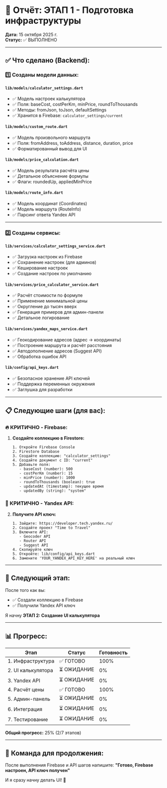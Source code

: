 # 🚀 Отчёт: ЭТАП 1 - Подготовка инфраструктуры

**Дата:** 15 октября 2025 г.  
**Статус:** ✅ ВЫПОЛНЕНО

---

## ✅ Что сделано (Backend):

### 1️⃣ Созданы модели данных:

#### `lib/models/calculator_settings.dart`
- ✅ Модель настроек калькулятора
- ✅ Поля: baseCost, costPerKm, minPrice, roundToThousands
- ✅ Методы: fromJson, toJson, defaultSettings
- ✅ Хранится в Firebase: `calculator_settings/current`

#### `lib/models/custom_route.dart`
- ✅ Модель произвольного маршрута
- ✅ Поля: fromAddress, toAddress, distance, duration, price
- ✅ Форматированный вывод для UI

#### `lib/models/price_calculation.dart`
- ✅ Модель результата расчёта цены
- ✅ Детальное объяснение формулы
- ✅ Флаги: roundedUp, appliedMinPrice

#### `lib/models/route_info.dart`
- ✅ Модель координат (Coordinates)
- ✅ Модель маршрута (RouteInfo)
- ✅ Парсинг ответа Yandex API

---

### 2️⃣ Созданы сервисы:

#### `lib/services/calculator_settings_service.dart`
- ✅ Загрузка настроек из Firebase
- ✅ Сохранение настроек (для админов)
- ✅ Кеширование настроек
- ✅ Создание настроек по умолчанию

#### `lib/services/price_calculator_service.dart`
- ✅ Расчёт стоимости по формуле
- ✅ Применение минимальной цены
- ✅ Округление до тысяч вверх
- ✅ Генерация примеров для админ-панели
- ✅ Детальное логирование

#### `lib/services/yandex_maps_service.dart`
- ✅ Геокодирование адресов (адрес → координаты)
- ✅ Построение маршрута и расчёт расстояния
- ✅ Автодополнение адресов (Suggest API)
- ✅ Обработка ошибок API

#### `lib/config/api_keys.dart`
- ✅ Безопасное хранение API ключей
- ✅ Поддержка переменных окружения
- ✅ Заглушка для разработки

---

## 📋 Следующие шаги (для вас):

### 🔥 КРИТИЧНО - Firebase:

1. **Создайте коллекцию в Firestore:**
   ```
   1. Откройте Firebase Console
   2. Firestore Database
   3. Создайте коллекцию: "calculator_settings"
   4. Создайте документ с ID: "current"
   5. Добавьте поля:
      - baseCost (number): 500
      - costPerKm (number): 15
      - minPrice (number): 1000
      - roundToThousands (boolean): true
      - updatedAt (timestamp): текущее время
      - updatedBy (string): "system"
   ```

### 🔑 КРИТИЧНО - Yandex API:

2. **Получите API ключ:**
   ```
   1. Зайдите: https://developer.tech.yandex.ru/
   2. Создайте проект "Time to Travel"
   3. Включите API:
      - Geocoder API
      - Router API
      - Suggest API
   4. Скопируйте ключ
   5. Откройте: lib/config/api_keys.dart
   6. Замените 'YOUR_YANDEX_API_KEY_HERE' на реальный ключ
   ```

---

## 🎯 Следующий этап:

После того как вы:
- ✅ Создали коллекцию в Firebase
- ✅ Получили Yandex API ключ

Я начну **ЭТАП 2: Создание UI калькулятора**

---

## 📊 Прогресс:

| Этап | Статус | Готовность |
|------|--------|------------|
| 1. Инфраструктура | ✅ ГОТОВО | 100% |
| 2. UI калькулятора | ⏳ ОЖИДАНИЕ | 0% |
| 3. Yandex API | ⏳ ОЖИДАНИЕ | 0% |
| 4. Расчёт цены | ✅ ГОТОВО | 100% |
| 5. Админ-панель | ⏳ ОЖИДАНИЕ | 0% |
| 6. Интеграция | ⏳ ОЖИДАНИЕ | 0% |
| 7. Тестирование | ⏳ ОЖИДАНИЕ | 0% |

**Общий прогресс:** 25% (2/7 этапов)

---

## 🚀 Команда для продолжения:

После выполнения Firebase и API шагов напишите:
**"Готово, Firebase настроен, API ключ получен"**

И я сразу начну делать UI! 🎨
